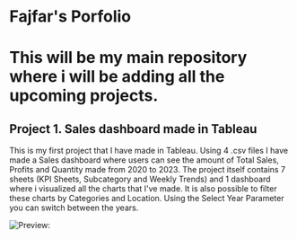 # Fajfar's Porfolio
# This will be my main repository where i will be adding all the upcoming projects.

## Project 1. Sales dashboard made in Tableau

This is my first project that I have made in Tableau. Using 4 .csv files I have made a Sales dashboard where users can see the amount of Total Sales, Profits and Quantity made from 2020 to 2023.
The project itself contains 7 sheets (KPI Sheets, Subcategory and Weekly Trends) and 1 dashboard where i visualized all the charts that I've made.
It is also possible to filter these charts by Categories and Location. Using the Select Year Parameter you can switch between the years.

![Preview:](images/Sales%Dashboard.png)
